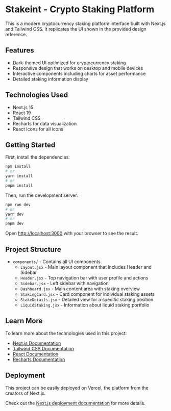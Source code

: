 # Stakeint - Crypto Staking Platform

This is a modern cryptocurrency staking platform interface built with Next.js and Tailwind CSS. It replicates the UI shown in the provided design reference.

## Features

- Dark-themed UI optimized for cryptocurrency staking
- Responsive design that works on desktop and mobile devices
- Interactive components including charts for asset performance
- Detailed staking information display

## Technologies Used

- Next.js 15
- React 19
- Tailwind CSS
- Recharts for data visualization
- React Icons for all icons

## Getting Started

First, install the dependencies:

```bash
npm install
# or
yarn install
# or
pnpm install
```

Then, run the development server:

```bash
npm run dev
# or
yarn dev
# or
pnpm dev
```

Open [http://localhost:3000](http://localhost:3000) with your browser to see the result.

## Project Structure

- `components/` - Contains all UI components
  - `Layout.jsx` - Main layout component that includes Header and Sidebar
  - `Header.jsx` - Top navigation bar with user profile and actions
  - `Sidebar.jsx` - Left sidebar with navigation
  - `Dashboard.jsx` - Main content area with staking overview
  - `StakingCard.jsx` - Card component for individual staking assets
  - `StakeDetails.jsx` - Detailed view for a specific staking position
  - `LiquidStaking.jsx` - Information about liquid staking portfolio

## Learn More

To learn more about the technologies used in this project:

- [Next.js Documentation](https://nextjs.org/docs)
- [Tailwind CSS Documentation](https://tailwindcss.com/docs)
- [React Documentation](https://react.dev)
- [Recharts Documentation](https://recharts.org)

## Deployment

This project can be easily deployed on Vercel, the platform from the creators of Next.js.

Check out the [Next.js deployment documentation](https://nextjs.org/docs/deployment) for more details.
